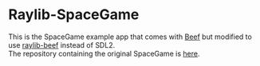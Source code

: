 # Raylib-SpaceGame
This is the SpaceGame example app that comes with [Beef](https://github.com/beefytech/Beef) but modified to use [raylib-beef](https://github.com/M0n7y5/raylib-beef) instead of SDL2.  
The repository containing the original SpaceGame is [here](https://github.com/beefytech/Beef_website/tree/master/Samples/SpaceGame). 